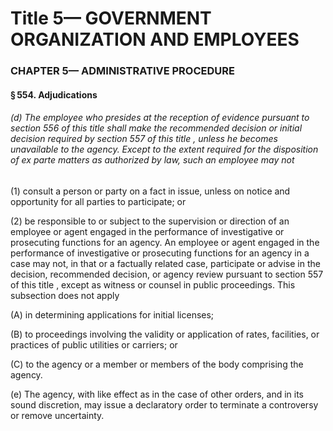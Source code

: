 
# Title 5— GOVERNMENT ORGANIZATION AND EMPLOYEES
### CHAPTER 5— ADMINISTRATIVE PROCEDURE
#### § 554. Adjudications
###### (d) The employee who presides at the reception of evidence pursuant to section 556 of this title shall make the recommended decision or initial decision required by section 557 of this title , unless he becomes unavailable to the agency. Except to the extent required for the disposition of ex parte matters as authorized by law, such an employee may not

(1) consult a person or party on a fact in issue, unless on notice and opportunity for all parties to participate; or

(2) be responsible to or subject to the supervision or direction of an employee or agent engaged in the performance of investigative or prosecuting functions for an agency. An employee or agent engaged in the performance of investigative or prosecuting functions for an agency in a case may not, in that or a factually related case, participate or advise in the decision, recommended decision, or agency review pursuant to section 557 of this title , except as witness or counsel in public proceedings. This subsection does not apply

(A) in determining applications for initial licenses;

(B) to proceedings involving the validity or application of rates, facilities, or practices of public utilities or carriers; or

(C) to the agency or a member or members of the body comprising the agency.

(e) The agency, with like effect as in the case of other orders, and in its sound discretion, may issue a declaratory order to terminate a controversy or remove uncertainty.
